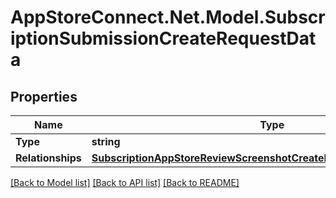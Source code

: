 # AppStoreConnect.Net.Model.SubscriptionSubmissionCreateRequestData

## Properties

Name | Type | Description | Notes
------------ | ------------- | ------------- | -------------
**Type** | **string** |  | 
**Relationships** | [**SubscriptionAppStoreReviewScreenshotCreateRequestDataRelationships**](SubscriptionAppStoreReviewScreenshotCreateRequestDataRelationships.md) |  | 

[[Back to Model list]](../README.md#documentation-for-models) [[Back to API list]](../README.md#documentation-for-api-endpoints) [[Back to README]](../README.md)

